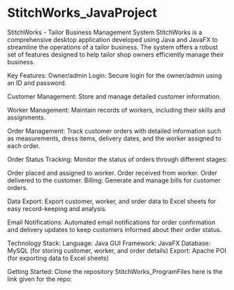 # StitchWorks_JavaProject

StitchWorks - Tailor Business Management System StitchWorks is a comprehensive desktop application developed using Java and JavaFX to streamline the operations of a tailor business. The system offers a robust set of features designed to help tailor shop owners efficiently manage their business.

Key Features: Owner/admin Login: Secure login for the owner/admin using an ID and password.

Customer Management: Store and manage detailed customer information.

Worker Management: Maintain records of workers, including their skills and assignments.

Order Management: Track customer orders with detailed information such as measurements, dress items, delivery dates, and the worker assigned to each order.

Order Status Tracking: Monitor the status of orders through different stages:

Order placed and assigned to worker. Order received from worker. Order delivered to the customer. Billing: Generate and manage bills for customer orders.

Data Export: Export customer, worker, and order data to Excel sheets for easy record-keeping and analysis.

Email Notifications: Automated email notifications for order confirmation and delivery updates to keep customers informed about their order status.

Technology Stack: Language: Java GUI Framework: JavaFX Database: MySQL (for storing customer, worker, and order details) Export: Apache POI (for exporting data to Excel sheets)


Getting Started: Clone the repository StitchWorks_ProgramFiles here is the link given for the repo:
